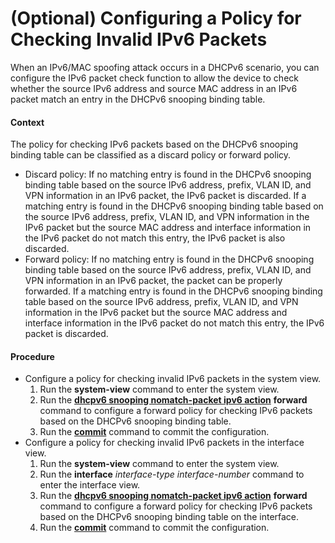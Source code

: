 (Optional) Configuring a Policy for Checking Invalid IPv6 Packets
=================================================================

When an IPv6/MAC spoofing attack occurs in a DHCPv6 scenario, you can configure the IPv6 packet check function to allow the device to check whether the source IPv6 address and source MAC address in an IPv6 packet match an entry in the DHCPv6 snooping binding table.

#### Context

The policy for checking IPv6 packets based on the DHCPv6 snooping binding table can be classified as a discard policy or forward policy.

* Discard policy: If no matching entry is found in the DHCPv6 snooping binding table based on the source IPv6 address, prefix, VLAN ID, and VPN information in an IPv6 packet, the IPv6 packet is discarded. If a matching entry is found in the DHCPv6 snooping binding table based on the source IPv6 address, prefix, VLAN ID, and VPN information in the IPv6 packet but the source MAC address and interface information in the IPv6 packet do not match this entry, the IPv6 packet is also discarded.
* Forward policy: If no matching entry is found in the DHCPv6 snooping binding table based on the source IPv6 address, prefix, VLAN ID, and VPN information in an IPv6 packet, the packet can be properly forwarded. If a matching entry is found in the DHCPv6 snooping binding table based on the source IPv6 address, prefix, VLAN ID, and VPN information in the IPv6 packet but the source MAC address and interface information in the IPv6 packet do not match this entry, the IPv6 packet is discarded.

#### Procedure

* Configure a policy for checking invalid IPv6 packets in the system view.
  1. Run the **system-view** command to enter the system view.
  2. Run the [**dhcpv6 snooping nomatch-packet ipv6 action**](cmdqueryname=dhcpv6+snooping+nomatch-packet+ipv6+action) **forward** command to configure a forward policy for checking IPv6 packets based on the DHCPv6 snooping binding table.
  3. Run the [**commit**](cmdqueryname=commit) command to commit the configuration.
* Configure a policy for checking invalid IPv6 packets in the interface view.
  1. Run the **system-view** command to enter the system view.
  2. Run the **interface** *interface-type* *interface-number* command to enter the interface view.
  3. Run the [**dhcpv6 snooping nomatch-packet ipv6 action**](cmdqueryname=dhcpv6+snooping+nomatch-packet+ipv6+action) **forward** command to configure a forward policy for checking IPv6 packets based on the DHCPv6 snooping binding table on the interface.
  4. Run the [**commit**](cmdqueryname=commit) command to commit the configuration.
